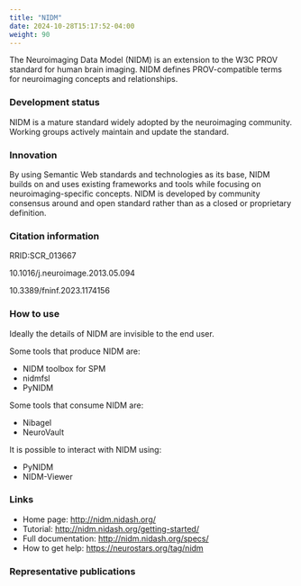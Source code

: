 ```yaml
---
title: "NIDM"
date: 2024-10-28T15:17:52-04:00
weight: 90
---
```


The Neuroimaging Data Model (NIDM) is an extension to the W3C PROV standard for human brain imaging.  NIDM defines PROV-compatible terms for neuroimaging concepts and relationships.

### Development status

NIDM is a mature standard widely adopted by the neuroimaging community.  Working groups actively maintain and update the standard.

### Innovation

By using Semantic Web standards and technologies as its base, NIDM builds on and uses existing frameworks and tools while focusing on neuroimaging-specific concepts.  NIDM is developed by community consensus around and open standard rather than as a closed or proprietary definition.

### Citation information

RRID:SCR_013667

10.1016/j.neuroimage.2013.05.094

10.3389/fninf.2023.1174156

### How to use

Ideally the details of NIDM are invisible to the end user.

Some tools that produce NIDM are:

- NIDM toolbox for SPM
- nidmfsl
- PyNIDM

Some tools that consume NIDM are:

- Nibagel
- NeuroVault

It is possible to interact with NIDM using:

- PyNIDM
- NIDM-Viewer

### Links

- Home page: http://nidm.nidash.org/
- Tutorial: http://nidm.nidash.org/getting-started/
- Full documentation: http://nidm.nidash.org/specs/
- How to get help: https://neurostars.org/tag/nidm

### Representative publications
